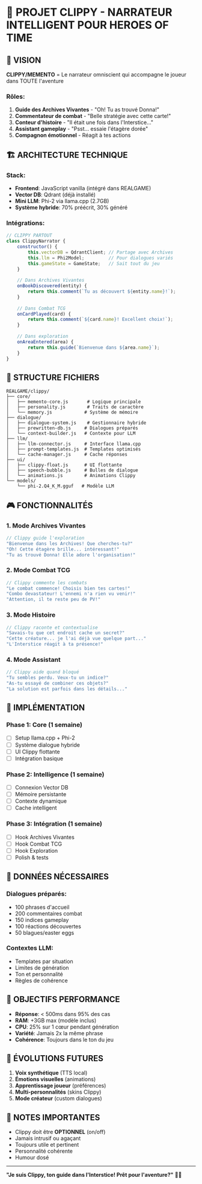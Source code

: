 # 📎 PROJET CLIPPY - NARRATEUR INTELLIGENT POUR HEROES OF TIME

## 🎯 VISION

**CLIPPY/MEMENTO** = Le narrateur omniscient qui accompagne le joueur dans TOUTE l'aventure

### Rôles:
1. **Guide des Archives Vivantes** - "Oh! Tu as trouvé Donna!"
2. **Commentateur de combat** - "Belle stratégie avec cette carte!"
3. **Conteur d'histoire** - "Il était une fois dans l'Interstice..."
4. **Assistant gameplay** - "Psst... essaie l'étagère dorée"
5. **Compagnon émotionnel** - Réagit à tes actions

## 🏗️ ARCHITECTURE TECHNIQUE

### Stack:
- **Frontend**: JavaScript vanilla (intégré dans REALGAME)
- **Vector DB**: Qdrant (déjà installé)
- **Mini LLM**: Phi-2 via llama.cpp (2.7GB)
- **Système hybride**: 70% préécrit, 30% généré

### Intégrations:
```javascript
// CLIPPY PARTOUT
class ClippyNarrator {
    constructor() {
        this.vectorDB = QdrantClient; // Partage avec Archives
        this.llm = Phi2Model;         // Pour dialogues variés
        this.gameState = GameState;   // Sait tout du jeu
    }
    
    // Dans Archives Vivantes
    onBookDiscovered(entity) {
        return this.comment(`Tu as découvert ${entity.name}!`);
    }
    
    // Dans Combat TCG
    onCardPlayed(card) {
        return this.comment(`${card.name}! Excellent choix!`);
    }
    
    // Dans exploration
    onAreaEntered(area) {
        return this.guide(`Bienvenue dans ${area.name}`);
    }
}
```

## 📁 STRUCTURE FICHIERS

```
REALGAME/clippy/
├── core/
│   ├── memento-core.js       # Logique principale
│   ├── personality.js        # Traits de caractère
│   └── memory.js            # Système de mémoire
├── dialogue/
│   ├── dialogue-system.js    # Gestionnaire hybride
│   ├── prewritten-db.js     # Dialogues préparés
│   └── context-builder.js   # Contexte pour LLM
├── llm/
│   ├── llm-connector.js     # Interface llama.cpp
│   ├── prompt-templates.js  # Templates optimisés
│   └── cache-manager.js     # Cache réponses
├── ui/
│   ├── clippy-float.js      # UI flottante
│   ├── speech-bubble.js     # Bulles de dialogue
│   └── animations.js        # Animations Clippy
└── models/
    └── phi-2.Q4_K_M.gguf   # Modèle LLM

```

## 🎮 FONCTIONNALITÉS

### 1. **Mode Archives Vivantes**
```javascript
// Clippy guide l'exploration
"Bienvenue dans les Archives! Que cherches-tu?"
"Oh! Cette étagère brille... intéressant!"
"Tu as trouvé Donna! Elle adore l'organisation!"
```

### 2. **Mode Combat TCG**
```javascript
// Clippy commente les combats
"Le combat commence! Choisis bien tes cartes!"
"Combo devastateur! L'ennemi n'a rien vu venir!"
"Attention, il te reste peu de PV!"
```

### 3. **Mode Histoire**
```javascript
// Clippy raconte et contextualise
"Savais-tu que cet endroit cache un secret?"
"Cette créature... je l'ai déjà vue quelque part..."
"L'Interstice réagit à ta présence!"
```

### 4. **Mode Assistant**
```javascript
// Clippy aide quand bloqué
"Tu sembles perdu. Veux-tu un indice?"
"As-tu essayé de combiner ces objets?"
"La solution est parfois dans les détails..."
```

## 🚀 IMPLÉMENTATION

### Phase 1: Core (1 semaine)
- [ ] Setup llama.cpp + Phi-2
- [ ] Système dialogue hybride
- [ ] UI Clippy flottante
- [ ] Intégration basique

### Phase 2: Intelligence (1 semaine)
- [ ] Connexion Vector DB
- [ ] Mémoire persistante
- [ ] Contexte dynamique
- [ ] Cache intelligent

### Phase 3: Intégration (1 semaine)
- [ ] Hook Archives Vivantes
- [ ] Hook Combat TCG
- [ ] Hook Exploration
- [ ] Polish & tests

## 💾 DONNÉES NÉCESSAIRES

### Dialogues préparés:
- 100 phrases d'accueil
- 200 commentaires combat
- 150 indices gameplay
- 100 réactions découvertes
- 50 blagues/easter eggs

### Contextes LLM:
- Templates par situation
- Limites de génération
- Ton et personnalité
- Règles de cohérence

## 🎯 OBJECTIFS PERFORMANCE

- **Réponse**: < 500ms dans 95% des cas
- **RAM**: +3GB max (modèle inclus)
- **CPU**: 25% sur 1 cœur pendant génération
- **Variété**: Jamais 2x la même phrase
- **Cohérence**: Toujours dans le ton du jeu

## 🔮 ÉVOLUTIONS FUTURES

1. **Voix synthétique** (TTS local)
2. **Émotions visuelles** (animations)
3. **Apprentissage joueur** (préférences)
4. **Multi-personnalités** (skins Clippy)
5. **Mode créateur** (custom dialogues)

## 📝 NOTES IMPORTANTES

- Clippy doit être **OPTIONNEL** (on/off)
- Jamais intrusif ou agaçant
- Toujours utile et pertinent
- Personnalité cohérente
- Humour dosé

---

**"Je suis Clippy, ton guide dans l'Interstice! Prêt pour l'aventure?"** 📎✨